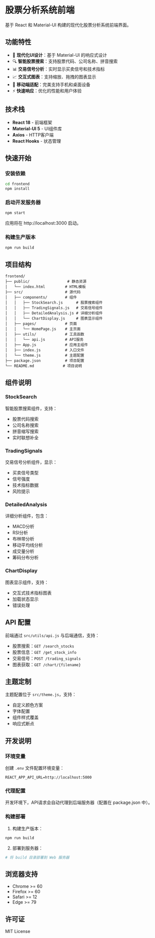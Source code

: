 # 股票分析系统前端

基于 React 和 Material-UI 构建的现代化股票分析系统前端界面。

## 功能特性

- 🎨 **现代化UI设计**：基于 Material-UI 的响应式设计
- 🔍 **智能股票搜索**：支持股票代码、公司名称、拼音搜索
- 📊 **交易信号分析**：实时显示买卖信号和技术指标
- 📈 **交互式图表**：支持缩放、拖拽的图表显示
- 📱 **移动端适配**：完美支持手机和桌面设备
- ⚡ **快速响应**：优化的性能和用户体验

## 技术栈

- **React 18** - 前端框架
- **Material-UI 5** - UI组件库
- **Axios** - HTTP客户端
- **React Hooks** - 状态管理

## 快速开始

### 安装依赖

```bash
cd frontend
npm install
```

### 启动开发服务器

```bash
npm start
```

应用将在 http://localhost:3000 启动。

### 构建生产版本

```bash
npm run build
```

## 项目结构

```
frontend/
├── public/                 # 静态资源
│   └── index.html         # HTML模板
├── src/                   # 源代码
│   ├── components/        # 组件
│   │   ├── StockSearch.js      # 股票搜索组件
│   │   ├── TradingSignals.js   # 交易信号组件
│   │   ├── DetailedAnalysis.js # 详细分析组件
│   │   └── ChartDisplay.js     # 图表显示组件
│   ├── pages/             # 页面
│   │   └── HomePage.js    # 主页面
│   ├── utils/             # 工具函数
│   │   └── api.js         # API服务
│   ├── App.js             # 应用主组件
│   ├── index.js           # 入口文件
│   └── theme.js           # 主题配置
├── package.json           # 项目配置
└── README.md             # 项目说明
```

## 组件说明

### StockSearch
智能股票搜索组件，支持：
- 股票代码搜索
- 公司名称搜索
- 拼音缩写搜索
- 实时联想补全

### TradingSignals
交易信号分析组件，显示：
- 买卖信号类型
- 信号强度
- 技术指标数据
- 风险提示

### DetailedAnalysis
详细分析组件，包含：
- MACD分析
- RSI分析
- 布林带分析
- 移动平均线分析
- 成交量分析
- 筹码分布分析

### ChartDisplay
图表显示组件，支持：
- 交互式技术指标图表
- 加载状态显示
- 错误处理

## API 配置

前端通过 `src/utils/api.js` 与后端通信，支持：

- 股票搜索：`GET /search_stocks`
- 股票信息：`GET /get_stock_info`
- 交易信号：`POST /trading_signals`
- 图表获取：`GET /chart/{filename}`

## 主题定制

主题配置位于 `src/theme.js`，支持：

- 自定义颜色方案
- 字体配置
- 组件样式覆盖
- 响应式断点

## 开发说明

### 环境变量

创建 `.env` 文件配置环境变量：

```
REACT_APP_API_URL=http://localhost:5000
```

### 代理配置

开发环境下，API请求会自动代理到后端服务器（配置在 package.json 中）。

### 构建部署

1. 构建生产版本：
```bash
npm run build
```

2. 部署到服务器：
```bash
# 将 build 目录部署到 Web 服务器
```

## 浏览器支持

- Chrome >= 60
- Firefox >= 60
- Safari >= 12
- Edge >= 79

## 许可证

MIT License 